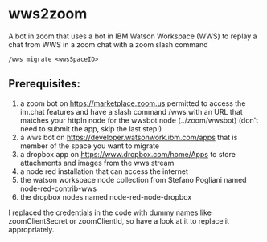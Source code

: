 # wws2zoom
A bot in zoom that uses a bot in IBM Watson Workspace (WWS) to replay a chat from WWS in a zoom chat with a zoom slash command 

```
/wws migrate <wwsSpaceID>
```

## Prerequisites:
1) a zoom bot on https://marketplace.zoom.us permitted to access the im.chat features and have a slash command /wws with an URL that matches your httpIn node for the wwsbot node (../zoom/wwsbot) (don't need to submit the app, skip the last step!)
2) a wws bot on https://developer.watsonwork.ibm.com/apps that is member of the space you want to migrate
3) a dropbox app on https://www.dropbox.com/home/Apps to store attachments and images from the wws stream
4) a node red installation that can access the internet
5) the watson workspace node collection from Stefano Pogliani named node-red-contrib-wws
6) the dropbox nodes named node-red-node-dropbox

I replaced the credentials in the code with dummy names like zoomClientSecret or zoomClientId, so have a look at it to replace it appropriately.
